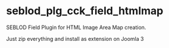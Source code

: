 seblod_plg_cck_field_htmlmap
============================

SEBLOD Field Plugin for HTML Image Area Map creation.

Just zip everything and install as extension on Joomla 3
